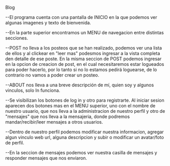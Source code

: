 Blog

--El programa cuenta con una pantalla de INICIO en la que podemos ver algunas imagenes y texto de bienvenida.

--En la parte superior encontramos un MENU de navegacion entre distintas secciones.

--POST no lleva a los posteos que se han realizado,  podemos ver una lista de ellos y al clickear en "leer mas" podesmos ingresar a la vista completa den detalle de ese poste.
En la misma seccion de POST podemos ingresar en la opcion de creacion de post, en el cual necesitaremos estar logueados para poder hacerlo, por lo tanto si no lo estamos pedirá loguearse, de lo contrario no vamos a poder crear un posteo.

--ABOUT nos lleva a una breve descripción de mí, quien soy y algunos vinculos, solo In funciona.

--Se visibilizan los botones de log in y otro para registrarte. Al iniciar sesion aparecen dos botones mas en el MENU superior, uno con el nombre de nuestro usuario, que nos lleva a la administracion de nuestro perfil y otro de "mensajes" que nos lleva a la mensajeria, donde podremos mandar/recibir/leer mensajes a otros usuarios.

--Dentro de nuestro perfil podemos modificar nuestra informacion, agregar algun vinculo web url, alguna descripcion y subir o modificar un avatar/foto de perfil.

--En la seccion de mensajes podemos ver nuestra casilla de mensajes y responder mensajes que nos enviaron.
